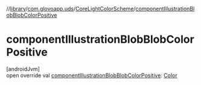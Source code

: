 //[library](../../../index.md)/[com.glovoapp.uds](../index.md)/[CoreLightColorScheme](index.md)/[componentIllustrationBlobBlobColorPositive](component-illustration-blob-blob-color-positive.md)

# componentIllustrationBlobBlobColorPositive

[androidJvm]\
open override val [componentIllustrationBlobBlobColorPositive](component-illustration-blob-blob-color-positive.md): [Color](https://developer.android.com/reference/kotlin/androidx/compose/ui/graphics/Color.html)
